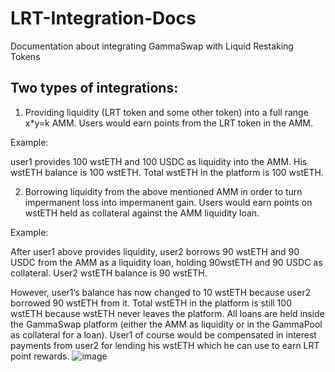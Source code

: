# LRT-Integration-Docs
Documentation about integrating GammaSwap with Liquid Restaking Tokens

## Two types of integrations:

1. Providing liquidity (LRT token and some other token) into a full range x*y=k AMM. Users would earn points from the LRT token in the AMM.


Example:

user1 provides 100 wstETH and 100 USDC as liquidity into the AMM. His wstETH balance is 100 wstETH. Total wstETH in the platform is 100 wstETH.



2. Borrowing liquidity from the above mentioned AMM in order to turn impermanent loss into impermanent gain. Users would earn points on wstETH held as collateral against the AMM liquidity loan.


Example:

After user1 above provides liquidity, user2 borrows 90 wstETH and 90 USDC from the AMM as a liquidity loan, holding 90wstETH and 90 USDC as collateral. User2 wstETH balance is 90 wstETH. 

However, user1’s balance has now changed to 10 wstETH because user2 borrowed 90 wstETH from it. Total wstETH in the platform is still 100 wstETH because wstETH never leaves the platform. All loans are held inside the GammaSwap platform (either the AMM as liquidity or in the GammaPool as collateral for a loan). User1 of course would be compensated in interest payments from user2 for lending his wstETH which he can use to earn LRT point rewards.
![image](https://github.com/gammaswap/lrt-integration-docs/assets/7036001/fa346de8-fb74-4da3-bdf3-25aedceca1d5)

